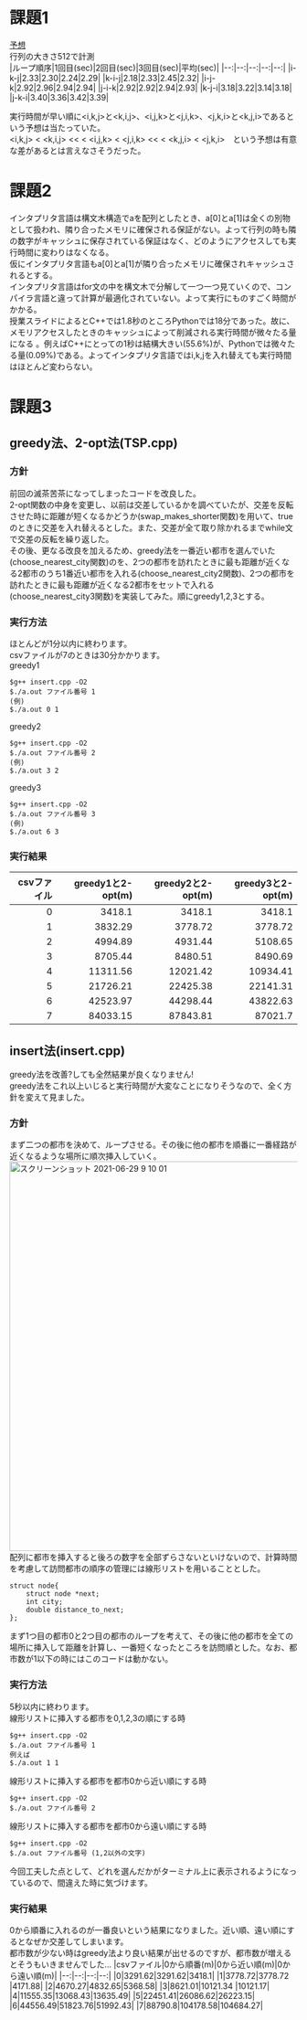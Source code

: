 # 課題1  
[予想](https://docs.google.com/document/d/1aYkRgIqQD0vaGqTiVQC_nJeYk3RjrZ9RIKulBvp5ABg/edit?usp=sharing)  
行列の大きさ512で計測  
|ループ順序|1回目(sec)|2回目(sec)|3回目(sec)|平均(sec)|
|--:|--:|--:|--:|--:|
|i-k-j|2.33|2.30|2.24|2.29|
|k-i-j|2.18|2.33|2.45|2.32|
|i-j-k|2.92|2.96|2.94|2.94|
|j-i-k|2.92|2.92|2.94|2.93|
|k-j-i|3.18|3.22|3.14|3.18|
|j-k-i|3.40|3.36|3.42|3.39|  

実行時間が早い順に<i,k,j>と<k,i,j>、<i,j,k>と<j,i,k>、<j,k,i>と<k,j,i>であるという予想は当たっていた。  
<i,k,j> < <k,i,j> << < <i,j,k> < <j,i,k> << < <k,j,i> < <j,k,i>　という予想は有意な差があるとは言えなさそうだった。  
# 課題2  
インタプリタ言語は構文木構造でaを配列としたとき、a[0]とa[1]は全くの別物として扱われ、隣り合ったメモリに確保される保証がない。よって行列の時も隣の数字がキャッシュに保存されている保証はなく、どのようにアクセスしても実行時間に変わりはなくなる。  
仮にインタプリタ言語もa[0]とa[1]が隣り合ったメモリに確保されキャッシュされるとする。  
インタプリタ言語はfor文の中を構文木で分解して一つ一つ見ていくので、コンパイラ言語と違って計算が最適化されていない。よって実行にものすごく時間がかかる。  
授業スライドによるとC++では1.8秒のところPythonでは18分であった。故に、メモリアクセスしたときのキャッシュによって削減される実行時間が微々たる量になる
。例えばC++にとっての1秒は結構大きい(55.6%)が、Pythonでは微々たる量(0.09%)である。よってインタプリタ言語ではi,k,jを入れ替えても実行時間はほとんど変わらない。
# 課題3  
## greedy法、2-opt法(TSP.cpp)    
### 方針
前回の滅茶苦茶になってしまったコードを改良した。  
2-opt関数の中身を変更し、以前は交差しているかを調べていたが、交差を反転させた時に距離が短くなるかどうか(swap_makes_shorter関数)を用いて、trueのときに交差を入れ替えるとした。また、交差が全て取り除かれるまでwhile文で交差の反転を繰り返した。  
その後、更なる改良を加えるため、greedy法を一番近い都市を選んでいた(choose_nearest_city関数)のを、2つの都市を訪れたときに最も距離が近くなる2都市のうち1番近い都市を入れる(choose_nearest_city2関数)、2つの都市を訪れたときに最も距離が近くなる2都市をセットで入れる(choose_nearest_city3関数)を実装してみた。順にgreedy1,2,3とする。    
### 実行方法  
ほとんどが1分以内に終わります。  
csvファイルが7のときは30分かかります。  
greedy1
```
$g++ insert.cpp -O2
$./a.out ファイル番号 1
(例)
$./a.out 0 1
```
greedy2
```
$g++ insert.cpp -O2
$./a.out ファイル番号 2
(例)
$./a.out 3 2
```
greedy3
```
$g++ insert.cpp -O2
$./a.out ファイル番号 3
(例)
$./a.out 6 3
```
### 実行結果  
|csvファイル|greedy1と2-opt(m)|greedy2と2-opt(m)|greedy3と2-opt(m)|
|--:|--:|--:|--:|
|0|3418.1|3418.1|3418.1|
|1|3832.29|3778.72 |3778.72|
|2|4994.89|4931.44|5108.65|
|3|8705.44|8480.51|8490.69|
|4|11311.56|12021.42|10934.41|
|5|21726.21|22425.38|22141.31|
|6|42523.97|44298.44|43822.63 |
|7|84033.15|87843.81|87021.7| 

## insert法(insert.cpp)   
greedy法を改善?しても全然結果が良くなりません!  
greedy法をこれ以上いじると実行時間が大変なことになりそうなので、全く方針を変えて見ました。  
### 方針
まず二つの都市を決めて、ループさせる。その後に他の都市を順番に一番経路が近くなるような場所に順次挿入していく。  
<img width="682" alt="スクリーンショット 2021-06-29 9 10 01" src="https://user-images.githubusercontent.com/72332745/123718311-c9bba780-d8b9-11eb-8851-53f7ef73dbd0.png">  
配列に都市を挿入すると後ろの数字を全部ずらさないといけないので、計算時間を考慮して訪問都市の順序の管理には線形リストを用いることとした。
```
struct node{
    struct node *next;
    int city;
    double distance_to_next;
};
```
まず1つ目の都市0と2つ目の都市のループを考えて、その後に他の都市を全ての場所に挿入して距離を計算し、一番短くなったところを訪問順とした。なお、都市数が1以下の時にはこのコードは動かない。  
### 実行方法  
5秒以内に終わります。  
線形リストに挿入する都市を0,1,2,3の順にする時  
```
$g++ insert.cpp -O2  
$./a.out ファイル番号 1
例えば
$./a.out 1 1
```
線形リストに挿入する都市を都市0から近い順にする時  
```
$g++ insert.cpp -O2
$./a.out ファイル番号 2
```
線形リストに挿入する都市を都市0から遠い順にする時  
```
$g++ insert.cpp -O2
$./a.out ファイル番号 (1,2以外の文字)
```
今回工夫した点として、どれを選んだかがターミナル上に表示されるようになっているので、間違えた時に気づけます。  
### 実行結果  
0から順番に入れるのが一番良いという結果になりました。近い順、遠い順にするとなぜか交差してしまいます。  
都市数が少ない時はgreedy法より良い結果が出せるのですが、都市数が増えるとそうもいきませんでした…
|csvファイル|0から順番(m)|0から近い順(m)|0から遠い順(m)|
|--:|--:|--:|--:|
|0|3291.62|3291.62|3418.1|
|1|3778.72|3778.72 |4171.88|
|2|4670.27|4832.65|5368.58|
|3|8621.01|10121.34 |10121.17|
|4|11555.35|13068.43|13635.49|
|5|22451.41|26086.62|26223.15|
|6|44556.49|51823.76|51992.43|
|7|88790.8|104178.58|104684.27| 
